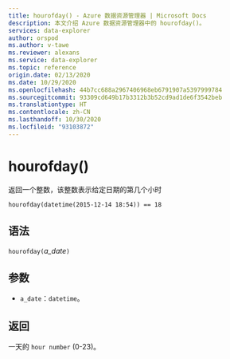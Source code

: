 ```yaml
---
title: hourofday() - Azure 数据资源管理器 | Microsoft Docs
description: 本文介绍 Azure 数据资源管理器中的 hourofday()。
services: data-explorer
author: orspod
ms.author: v-tawe
ms.reviewer: alexans
ms.service: data-explorer
ms.topic: reference
origin.date: 02/13/2020
ms.date: 10/29/2020
ms.openlocfilehash: 44b7cc688a2967406968eb6791907a5397999784
ms.sourcegitcommit: 93309cd649b17b3312b3b52cd9ad1de6f3542beb
ms.translationtype: HT
ms.contentlocale: zh-CN
ms.lasthandoff: 10/30/2020
ms.locfileid: "93103872"
---
```

# <a name="hourofday"></a>hourofday()

返回一个整数，该整数表示给定日期的第几个小时

```kusto
hourofday(datetime(2015-12-14 18:54)) == 18
```

## <a name="syntax"></a>语法

`hourofday(`*a_date*`)`

## <a name="arguments"></a>参数

* `a_date`：`datetime`。

## <a name="returns"></a>返回

一天的 `hour number` (0-23)。